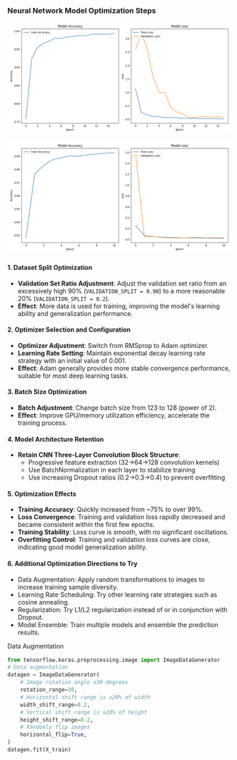 ### Neural Network Model Optimization Steps

![Training Performance Before Optimization](./images/optim_before.png)

![Training Performance After Optimization](./images/optim_after.png)

#### 1. Dataset Split Optimization
- **Validation Set Ratio Adjustment**: Adjust the validation set ratio from an excessively high 90% (`VALIDATION_SPLIT = 0.90`) to a more reasonable 20% (`VALIDATION_SPLIT = 0.2`).
- **Effect**: More data is used for training, improving the model's learning ability and generalization performance.

#### 2. Optimizer Selection and Configuration
- **Optimizer Adjustment**: Switch from RMSprop to Adam optimizer.
- **Learning Rate Setting**: Maintain exponential decay learning rate strategy with an initial value of 0.001.
- **Effect**: Adam generally provides more stable convergence performance, suitable for most deep learning tasks.

#### 3. Batch Size Optimization
- **Batch Adjustment**: Change batch size from 123 to 128 (power of 2).
- **Effect**: Improve GPU/memory utilization efficiency, accelerate the training process.

#### 4. Model Architecture Retention
- **Retain CNN Three-Layer Convolution Block Structure**:
  - Progressive feature extraction (32→64→128 convolution kernels)
  - Use BatchNormalization in each layer to stabilize training
  - Use increasing Dropout ratios (0.2→0.3→0.4) to prevent overfitting

#### 5. Optimization Effects
- **Training Accuracy**: Quickly increased from ~75% to over 99%.
- **Loss Convergence**: Training and validation loss rapidly decreased and became consistent within the first few epochs.
- **Training Stability**: Loss curve is smooth, with no significant oscillations.
- **Overfitting Control**: Training and validation loss curves are close, indicating good model generalization ability.

#### 6. Additional Optimization Directions to Try
- Data Augmentation: Apply random transformations to images to increase training sample diversity.
- Learning Rate Scheduling: Try other learning rate strategies such as cosine annealing.
- Regularization: Try L1/L2 regularization instead of or in conjunction with Dropout.
- Model Ensemble: Train multiple models and ensemble the prediction results.

Data Augmentation
```python
from tensorflow.keras.preprocessing.image import ImageDataGenerator  
# Data augmentation
datagen = ImageDataGenerator(
    # Image rotation angle ±30 degrees
    rotation_range=30,
    # Horizontal shift range is ±20% of width
    width_shift_range=0.2,
    # Vertical shift range is ±20% of height
    height_shift_range=0.2,
    # Randomly flip images
    horizontal_flip=True,
)
datagen.fit(X_train)
```